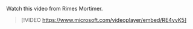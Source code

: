 Watch this video from Rimes Mortimer. 

> [!VIDEO https://www.microsoft.com/videoplayer/embed/RE4vvK5]
